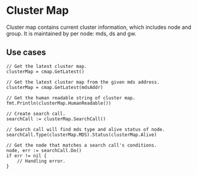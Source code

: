 # Cluster Map

Cluster map contains current cluster information, which includes node and group.
It is maintained by per node: mds, ds and gw.

## Use cases

```
// Get the latest cluster map.
clusterMap = cmap.GetLatest()

// Get the latest cluster map from the given mds address.
clusterMap = cmap.GetLatest(mdsAddr)

// Get the human readable string of cluster map.
fmt.Println(clusterMap.HumanReadable())

// Create search call.
searchCall := clusterMap.SearchCall()

// Search call will find mds type and alive status of node.
searchCall.Type(clusterMap.MDS).Status(clusterMap.Alive)

// Get the node that matches a search call's conditions.
node, err := searchCall.Do()
if err != nil {
    // Handling error.
}
```
